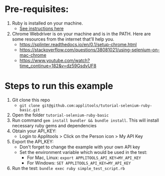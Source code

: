 # Pre-requisites:

1. Ruby is installed on your machine.
   * [See instructions here](https://www.ruby-lang.org/en/documentation/installation/)
2. Chrome Webdriver is on your machine and is in the PATH. Here are some resources from the internet that'll help you.
   * https://splinter.readthedocs.io/en/0.1/setup-chrome.html
   * https://stackoverflow.com/questions/38081021/using-selenium-on-mac-chrome
   * https://www.youtube.com/watch?time_continue=182&v=dz59GsdvUF8

# Steps to run this example

1. Git clone this repo
    * `git clone git@github.com:applitools/tutorial-selenium-ruby-basic.git`
2. Open the folder `tutorial-selenium-ruby-basic`
3. Run command `gem install bundler && bundle install`. This will install necessary ruby gems and dependencies
4. Obtain your API_KEY:
    * Login to Applitools > Click on the Person icon > My API Key
5. Export the API_KEY: 
    * Don't forget to change the example with your own API key
    * Set the environment variable which would be used in the test: 
         * For Mac, Linux: `export APPLITOOLS_API_KEY=MY_API_KEY`
         * For Windows: `SET APPLITOOLS_API_KEY=MY_API_KEY`
6. Run the test: `bundle exec ruby simple_test_script.rb`